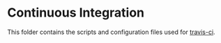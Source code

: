 # Continuous Integration

This folder contains the scripts and configuration files used for [travis-ci](http://travis-ci.com/).